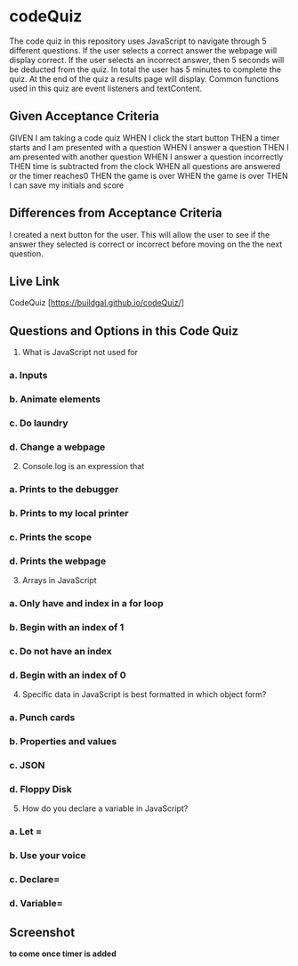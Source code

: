 # codeQuiz
The code quiz in this repository uses JavaScript to navigate through 5 different questions. If the user selects a correct answer the webpage will display correct. If the user selects an incorrect answer, then 5 seconds will be deducted from the quiz. In total the user has 5 minutes to complete the quiz. At the end of the quiz a results page will display. Common functions used in this quiz are event listeners and textContent. 

## Given Acceptance Criteria
GIVEN I am taking a code quiz
WHEN I click the start button
THEN a timer starts and I am presented with a question
WHEN I answer a question
THEN I am presented with another question
WHEN I answer a question incorrectly
THEN time is subtracted from the clock
WHEN all questions are answered or the timer reaches0
THEN the game is over
WHEN the game is over
THEN I can save my initials and score

## Differences from Acceptance Criteria
I created a next button for the user. This will allow the user to see if the answer they selected is correct or incorrect before moving on the the next question.

## Live Link

CodeQuiz [https://buildgal.github.io/codeQuiz/]

## Questions and Options in this Code Quiz 
1.	What is JavaScript not used for
### a.	Inputs 
### b.	Animate elements 
### c.	Do laundry 
### d.	Change a webpage 

2.	Console.log is an expression that 
### a.	Prints to the debugger 
### b.	Prints to my local printer 
### c.	Prints the scope 
### d.	Prints the webpage 

3.	Arrays in JavaScript 
### a.	Only have and index in a for loop 
### b.	Begin with an index of 1 
### c.	Do not have an index 
### d.	Begin with an index of 0 

4.	Specific data in JavaScript is best formatted in which object form?
### a.	Punch cards
### b.	Properties and values 
### c.	JSON
### d.	Floppy Disk 

5.	How do you declare a variable in JavaScript? 
### a.	Let = 
### b.	Use your voice 
### c.	Declare= 
### d.	Variable=

## Screenshot 
**to come once timer is added**